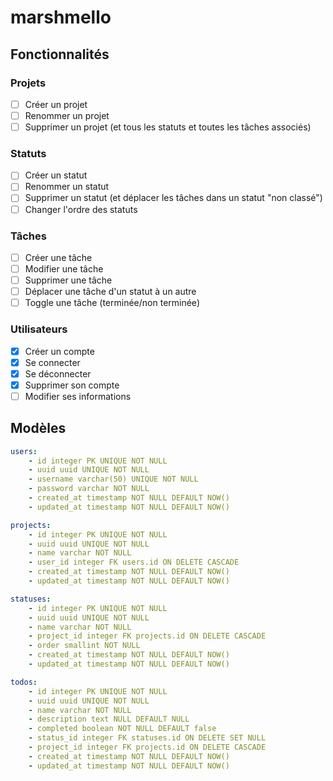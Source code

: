 # marshmello

## Fonctionnalités

### Projets

- [ ] Créer un projet
- [ ] Renommer un projet
- [ ] Supprimer un projet (et tous les statuts et toutes les tâches associés)

### Statuts

- [ ] Créer un statut
- [ ] Renommer un statut
- [ ] Supprimer un statut (et déplacer les tâches dans un statut "non classé")
- [ ] Changer l'ordre des statuts

### Tâches

- [ ] Créer une tâche
- [ ] Modifier une tâche
- [ ] Supprimer une tâche
- [ ] Déplacer une tâche d'un statut à un autre
- [ ] Toggle une tâche (terminée/non terminée)

### Utilisateurs

- [X] Créer un compte
- [X] Se connecter
- [X] Se déconnecter
- [X] Supprimer son compte
- [ ] Modifier ses informations

## Modèles

```yaml
users:
	- id integer PK UNIQUE NOT NULL
	- uuid uuid UNIQUE NOT NULL
	- username varchar(50) UNIQUE NOT NULL
	- password varchar NOT NULL
	- created_at timestamp NOT NULL DEFAULT NOW()
	- updated_at timestamp NOT NULL DEFAULT NOW()

projects:
	- id integer PK UNIQUE NOT NULL
	- uuid uuid UNIQUE NOT NULL
	- name varchar NOT NULL
	- user_id integer FK users.id ON DELETE CASCADE
	- created_at timestamp NOT NULL DEFAULT NOW()
	- updated_at timestamp NOT NULL DEFAULT NOW()

statuses:
	- id integer PK UNIQUE NOT NULL
	- uuid uuid UNIQUE NOT NULL
	- name varchar NOT NULL
	- project_id integer FK projects.id ON DELETE CASCADE
	- order smallint NOT NULL
	- created_at timestamp NOT NULL DEFAULT NOW()
	- updated_at timestamp NOT NULL DEFAULT NOW()

todos:
	- id integer PK UNIQUE NOT NULL
	- uuid uuid UNIQUE NOT NULL
	- name varchar NOT NULL
	- description text NULL DEFAULT NULL
	- completed boolean NOT NULL DEFAULT false
	- status_id integer FK statuses.id ON DELETE SET NULL
	- project_id integer FK projects.id ON DELETE CASCADE
	- created_at timestamp NOT NULL DEFAULT NOW()
	- updated_at timestamp NOT NULL DEFAULT NOW()
```
